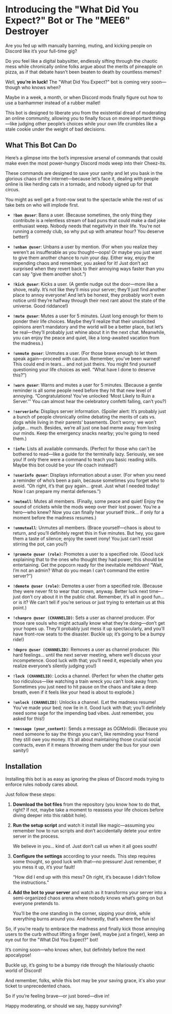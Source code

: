 # Introducing the "What Did You Expect?" Bot or The "MEE6" Destroyer

Are you fed up with manually banning, muting, and kicking people on Discord like it’s your full-time gig? 

Do you feel like a digital babysitter, endlessly sifting through the chaotic mess while chronically online folks argue about the merits of pineapple on pizza, as if that debate hasn’t been beaten to death by countless memes? 

Well, **you’re in luck!** The "What Did You Expect?" bot is coming very soon—though who knows when? 

Maybe in a week, a month, or when Discord mods finally figure out how to use a banhammer instead of a rubber mallet! 

This bot is designed to liberate you from the existential dread of moderating an online community, allowing you to finally focus on more important things—like judging other people’s choices while your own life crumbles like a stale cookie under the weight of bad decisions. 

## What This Bot Can Do

Here’s a glimpse into the bot’s impressive arsenal of commands that could make even the most power-hungry Discord mods weep into their Cheez-Its. 

These commands are designed to save your sanity and let you bask in the glorious chaos of the internet—because let’s face it, dealing with people online is like herding cats in a tornado, and nobody signed up for that circus. 

You might as well get a front-row seat to the spectacle while the rest of us take bets on who will implode first. 

- **`!ban @user`**: Bans a user. 
  (Because sometimes, the only thing they contribute is a relentless stream of bad puns that could make a dad joke enthusiast weep. Nobody needs that negativity in their life. You’re not running a comedy club, so why put up with amateur hour? You deserve better!)

- **`!unban @user`**: Unbans a user by mention. 
  (For when you realize they weren’t as insufferable as you thought—oops! Or maybe you just want to give them another chance to ruin your day. Either way, enjoy the impending chaos and remember, you asked for it! Just don’t act surprised when they revert back to their annoying ways faster than you can say “give them another shot.”)

- **`!kick @user`**: Kicks a user. 
  (A gentle nudge out the door—more like a shove, really. It’s not like they’ll miss your server; they’ll just find another place to annoy everyone! And let’s be honest, they probably won’t even notice until they’re halfway through their next rant about the state of the universe. Good riddance!)

- **`!mute @user`**: Mutes a user for 5 minutes. 
  (Just long enough for them to ponder their life choices. Maybe they’ll realize that their unsolicited opinions aren’t mandatory and the world will be a better place, but let’s be real—they’ll probably just whine about it in the next chat. Meanwhile, you can enjoy the peace and quiet, like a long-awaited vacation from the madness.)

- **`!unmute @user`**: Unmutes a user. 
  (For those brave enough to let them speak again—proceed with caution. Remember, you’ve been warned! This could end in tears… and not just theirs. You might find yourself questioning your life choices as well. “What have I done to deserve this?”)

- **`!warn @user`**: Warns and mutes a user for 5 minutes. 
  (Because a gentle reminder is all some people need before they hit that new level of annoying. “Congratulations! You’ve unlocked ‘Most Likely to Ruin a Server.’” You can almost hear the celebratory confetti falling, can’t you?)

- **`!serverinfo`**: Displays server information. 
  (Spoiler alert: It’s probably just a bunch of people chronically online debating the merits of cats vs. dogs while living in their parents’ basements. Don’t worry; we won’t judge… much. Besides, we’re all just one bad meme away from losing our minds. Keep the emergency snacks nearby; you’re going to need them.)

- **`!info`**: Lists all available commands. 
  (Perfect for those who can’t be bothered to read—like a guide for the terminally lazy. Seriously, we see you! If only there were a command to teach you basic reading skills. Maybe this bot could be your life coach instead?)

- **`!userinfo @user`**: Displays information about a user. 
  (For when you need a reminder of who’s been a pain, because sometimes you forget who to avoid. “Oh right, it’s that guy again… great. Just what I needed today! Now I can prepare my mental defenses.”)

- **`!muteall`**: Mutes all members. 
  (Finally, some peace and quiet! Enjoy the sound of crickets while the mods weep over their lost power. You’re a hero—who knew? Now you can finally hear yourself think… if only for a moment before the madness resumes.)

- **`!unmuteall`**: Unmutes all members. 
  (Brace yourself—chaos is about to return, and you’ll definitely regret this in five minutes. But hey, you gave them a taste of silence; enjoy the sweet irony! You just can’t resist stirring the pot, can you?)

- **`!promote @user (role)`**: Promotes a user to a specified role. 
  (Good luck explaining that to the ones who thought they had power; this should be entertaining. Get the popcorn ready for the inevitable meltdown! “Wait, I’m not an admin? What do you mean I can’t command the entire server?”)

- **`!demote @user (role)`**: Demotes a user from a specified role. 
  (Because they were never fit to wear that crown, anyway. Better luck next time—just don’t cry about it in the public chat. Remember, it’s all in good fun… or is it? We can’t tell if you’re serious or just trying to entertain us at this point.)

- **`!chanpro @user (CHANNELID)`**: Sets a user as channel producer. 
  (For those rare souls who might actually know what they’re doing—don’t get your hopes up. They’ll probably just mess it up spectacularly, and you’ll have front-row seats to the disaster. Buckle up; it’s going to be a bumpy ride!)

- **`!depro @user (CHANNELID)`**: Removes a user as channel producer. 
  (No hard feelings… until the next server meeting, where we’ll discuss your incompetence. Good luck with that; you’ll need it, especially when you realize everyone’s silently judging you!)

- **`!lock (CHANNELID)`**: Locks a channel. 
  (Perfect for when the chatter gets too ridiculous—like watching a train wreck you can’t look away from. Sometimes you just need to hit pause on the chaos and take a deep breath, even if it feels like your head is about to explode.)

- **`!unlock (CHANNELID)`**: Unlocks a channel. 
  (Let the madness resume! You’ve made your bed; now lie in it. Good luck with that; you’ll definitely need some sage for the impending bad vibes. Just remember, you asked for this!)

- **`!message (your_content)`**: Sends a message as OGMelodii. 
  (Because you need someone to say the things you can’t, like reminding your friend they still owe you money. It’s all about maintaining those crucial social contracts, even if it means throwing them under the bus for your own sanity!)

## Installation

Installing this bot is as easy as ignoring the pleas of Discord mods trying to enforce rules nobody cares about. 

Just follow these steps: 

1. **Download the bot files** from the repository (you know how to do that, right? If not, maybe take a moment to reassess your life choices before diving deeper into this rabbit hole). 

2. **Run the setup script** and watch it install like magic—assuming you remember how to run scripts and don’t accidentally delete your entire server in the process. 

   We believe in you… kind of. Just don’t call us when it all goes south!

3. **Configure the settings** according to your needs. 
   This step requires some thought, so good luck with that—no pressure! Just remember, if you mess it up, it’s your fault! 

   “How did I end up with this mess? Oh right, it’s because I didn’t follow the instructions.”

4. **Add the bot to your server** and watch as it transforms your server into a semi-organized chaos arena where nobody knows what’s going on but everyone pretends to. 

   You’ll be the one standing in the corner, sipping your drink, while everything burns around you. And honestly, that’s where the fun is!

So, if you’re ready to embrace the madness and finally kick those annoying users to the curb without lifting a finger (well, maybe just a finger), keep an eye out for the "What Did You Expect?" bot! 

It’s coming soon—who knows when, but definitely before the next apocalypse! 

Buckle up, it’s going to be a bumpy ride through the hilariously chaotic world of Discord!

And remember, folks, while this bot may be your saving grace, it's also your ticket to unprecedented chaos. 

So if you’re feeling brave—or just bored—dive in! 

Happy moderating, or should we say, happy surviving?
